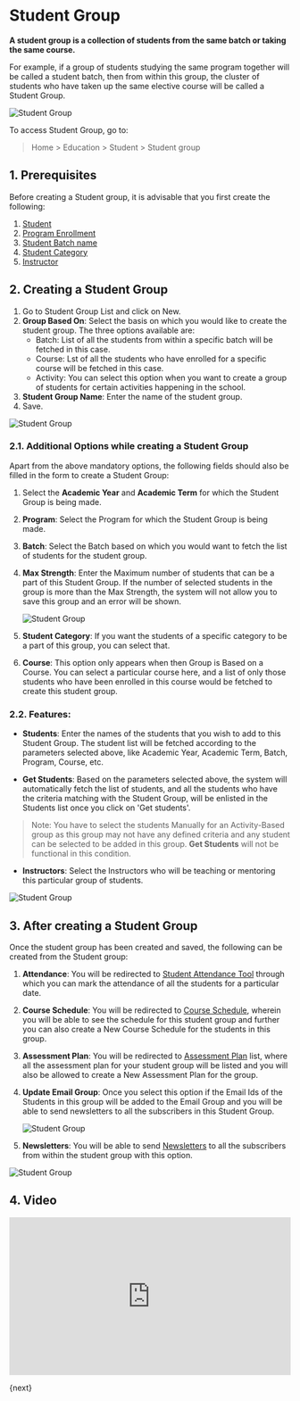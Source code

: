 <!-- add-breadcrumbs -->
# Student Group

**A student group is a collection of students from the same batch or taking the same course.**

For example, if a group of students studying the same program together will be called a student batch, then from within this group, the cluster of students who have taken up the same elective course will be called a Student Group.

![Student Group](/docs/v12/assets/img/education/education-student-workflow.png)

To access Student Group, go to:

> Home > Education > Student > Student group

## 1. Prerequisites

Before creating a Student group, it is advisable that you first create the following:

1. [Student](/docs/v12/user/manual/en/education/student)
1. [Program Enrollment](/docs/v12/user/manual/en/education/program-enrollment)
1. [Student Batch name](/docs/v12/user/manual/en/education/student-batch-name)
1. [Student Category](/docs/v12/user/manual/en/education/student-category)
1. [Instructor](/docs/v12/user/manual/en/education/instructor)

## 2. Creating a Student Group

1. Go to Student Group List and click on New.
1. **Group Based On**: Select the basis on which you would like to create the student group. The three options available are:
    * Batch: List of all the students from within a specific batch will be fetched in this case.
    * Course: Lst of all the students who have enrolled for a specific course will be fetched in this case.
    * Activity: You can select this option when you want to create a group of students for certain activities happening in the school.
1. **Student Group Name**: Enter the name of the student group.
1. Save.

![Student Group](/docs/v12/assets/img/education/education-student-group-1)

### 2.1. Additional Options while creating a Student Group

Apart from the above mandatory options, the following fields should also be filled in the form to create a Student Group:

1. Select the **Academic Year** and **Academic Term** for which the Student Group is being made.
1. **Program**: Select the Program for which the Student Group is being made.
1. **Batch**: Select the Batch based on which you would want to fetch the list of students for the student group.
1. **Max Strength**: Enter the Maximum number of students that can be a part of this Student Group. If the number of selected students in the group is more than the Max Strength, the system will not allow you to save this group and an error will be shown.

    ![Student Group](/docs/v12/assets/img/education/education-student-group-max-student-limit-error.png)

1. **Student Category**: If you want the students of a specific category to be a part of this group, you can select that.
1. **Course**: This option only appears when then Group is Based on a Course. You can select a particular course here, and a list of only those students who have been enrolled in this course would be fetched to create this student group.

### 2.2. Features:

* **Students**: Enter the names of the students that you wish to add to this Student Group. The student list will be fetched according to the parameters selected above, like Academic Year, Academic Term, Batch, Program, Course, etc.

* **Get Students**: Based on the parameters selected above, the system will automatically fetch the list of students, and all the students who have the criteria matching with the Student Group, will be enlisted in the Students list once you click on 'Get students'.

 > Note: You have to select the students Manually for an Activity-Based group as this group may not have any defined criteria and any student can be selected to be added in this group. **Get Students** will not be functional in this condition.

* **Instructors**: Select the Instructors who will be teaching or mentoring this particular group of students.

![Student Group](/docs/v12/assets/img/education/education-student-group-4.png)

## 3. After creating a Student Group

Once the student group has been created and saved, the following can be created from the Student group:

1. **Attendance**: You will be redirected to [Student Attendance Tool](/docs/v12/user/manual/en/education/student-attendance-tool) through which you can mark the attendance of all the students for a particular date.
1. **Course Schedule**: You will be redirected to [Course Schedule](/docs/v12/user/manual/en/education/course-schedule), wherein you will be able to see the schedule for this student group and further you can also create a New Course Schedule for the students in this group.
1. **Assessment Plan**: You will be redirected to [Assessment Plan](/docs/v12/user/manual/en/education/assessment_plan) list, where all the assessment plan for your student group will be listed and you will also be allowed to create a New Assessment Plan for the group.
1. **Update Email Group**: Once you select this option if the Email Ids of the Students in this group will be added to the Email Group and you will be able to send newsletters to all the subscribers in this Student Group.

    ![Student Group](/docs/v12/assets/img/education/education-student-group-update-email.png)

1. **Newsletters**: You will be able to send [Newsletters](/docs/v12/user/manual/en/CRM/newsletter) to all the subscribers from within the student group with this option.

![Student Group](/docs/v12/assets/img/education/education-student-group-4.png)



## 4. Video

<div>
    <style>.embed-container { position: relative; padding-bottom: 56.25%; height: 0; overflow: hidden; max-width: 100%; } .embed-container iframe, .embed-container object, .embed-container embed { position: absolute; top: 0; left: 0; width: 100%; height: 100%; }
    </style>
    <div class='embed-container'>
        <iframe src='https://www.youtube.com/embed/5K_smeeE1Q4'
        frameborder='0' allowfullscreen>
        </iframe>
    </div>
</div>

{next}
